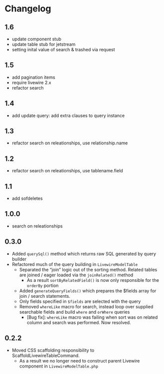 # Changelog
## 1.6
- update component stub
- update table stub for jetstream
- setting inital value of search & trashed via request

## 1.5
- add pagination items
- require livewire 2.x
- refactor search
## 1.4
- add update query: add extra clauses to query instance
## 1.3
- refactor search on releationships, use relationship.name
## 1.2
- refactor search on releationships, use tablename.field
## 1.1
- add sofdeletes
## 1.0.0
- search on releationships
## 0.3.0
- Added `querySql()` method which returns raw SQL generated by query builder
- Refactored much of the query building in `LivewireModelTable`
	- Separated the “join” logic out of the sorting method. Related tables are joined / eager loaded via the `joinRelated()` method
		- As a result `sortByRelatedField()` is now only responsible for the `orderBy` portion
    - Added `generateQueryFields()` which prepares the $fields array for join / search statements.
	- Only fields specified in `$fields` are selected with the query
	- Removed `whereLike` macro for search, instead loop over supplied searchable fields and build `where` and `orWhere` queries
		- [Bug fix]: `whereLike` macro was failing when sort was on related column and search was performed. Now resolved.


## 0.2.2
- Moved CSS scaffolding responsibility to ScaffoldLivewireTableCommand.
	- As a result we no longer need to construct parent Livewire component in `LivewireModelTable.php`
